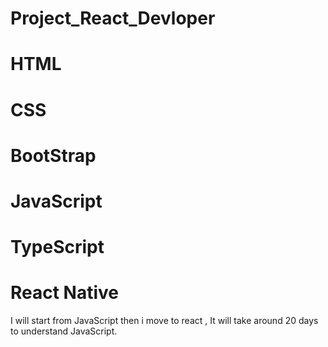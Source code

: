 # Project_React_Devloper
# HTML
# CSS
# BootStrap
# JavaScript
# TypeScript
# React Native
I will start from JavaScript  then i move to react , It will take around 20 days to understand JavaScript.
